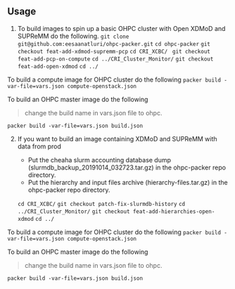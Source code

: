 ## Usage

1. To build images to spin up a basic OHPC cluster with Open XDMoD and SUPReMM do the following.
	`git clone git@github.com:eesaanatluri/ohpc-packer.git`
	`cd ohpc-packer`
	`git checkout feat-add-xdmod-supremm-pcp`
	`cd CRI_XCBC/ `
	`git checkout feat-add-pcp-on-compute`
	`cd ../CRI_Cluster_Monitor/`
	`git checkout feat-add-open-xdmod`
	`cd ../`

To build a compute image for OHPC cluster do the following
`packer build -var-file=vars.json compute-openstack.json`

To build an OHPC master image do the following 
> change the build name in vars.json file to ohpc. 

`packer build -var-file=vars.json build.json`

2. If you want to build an image containing XDMoD and SUPReMM with data from prod
	- Put the cheaha slurm accounting database dump (slurmdb_backup_20191014_032723.tar.gz) in the ohpc-packer repo directory.
	- Put the hierarchy and input files archive (hierarchy-files.tar.gz) in the ohpc-packer repo directory.

	`cd CRI_XCBC/`
	`git checkout patch-fix-slurmdb-history` 
	`cd ../CRI_Cluster_Monitor/`
	`git checkout feat-add-hierarchies-open-xdmod`
	`cd ../`

To build a compute image for OHPC cluster do the following
`packer build -var-file=vars.json compute-openstack.json`

To build an OHPC master image do the following 
> change the build name in vars.json file to ohpc. 

`packer build -var-file=vars.json build.json`

